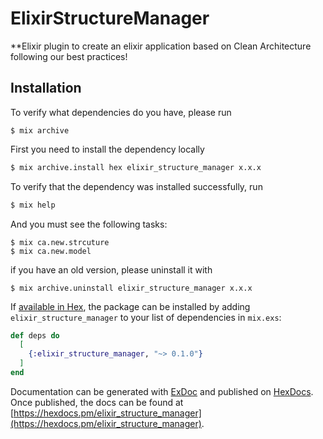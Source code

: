 # ElixirStructureManager

**Elixir plugin to create an elixir application based on Clean Architecture following our best practices!

## Installation

To verify what dependencies do you have, please run
```
$ mix archive
```

First you need to install the dependency locally

```bash
$ mix archive.install hex elixir_structure_manager x.x.x
```

To verify that the dependency was installed successfully, run

```bash
$ mix help
```

And you must see the following tasks:
```
$ mix ca.new.strcuture
$ mix ca.new.model
```

if you have an old version, please uninstall it with
```
$ mix archive.uninstall elixir_structure_manager x.x.x
```

If [available in Hex](https://hex.pm/docs/publish), the package can be installed
by adding `elixir_structure_manager` to your list of dependencies in `mix.exs`:

```elixir
def deps do
  [
    {:elixir_structure_manager, "~> 0.1.0"}
  ]
end
```

Documentation can be generated with [ExDoc](https://github.com/elixir-lang/ex_doc)
and published on [HexDocs](https://hexdocs.pm). Once published, the docs can
be found at [https://hexdocs.pm/elixir_structure_manager](https://hexdocs.pm/elixir_structure_manager).

